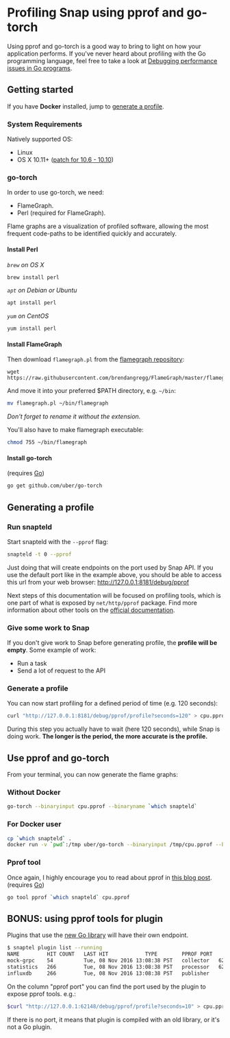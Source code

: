 # Profiling Snap using pprof and go-torch

Using pprof and go-torch is a good way to bring to light on how your application performs. If you've never heard about profiling with the Go programming language, feel free to take a look at [Debugging performance issues in Go programs](https://software.intel.com/en-us/blogs/2014/05/10/debugging-performance-issues-in-go-programs).

## Getting started
If you have **Docker** installed, jump to [generate a profile](#generating-a-profile).

### System Requirements
Natively supported OS:
- Linux
- OS X 10.11+ ([patch for 10.6 - 10.10](https://github.com/rsc/pprof_mac_fix))


### go-torch
In order to use go-torch, we need:
- FlameGraph.
- Perl (required for FlameGraph).


Flame graphs are a visualization of profiled software, allowing the most frequent code-paths to be identified quickly and accurately.

#### Install Perl
*`brew` on OS X* 
```bash
brew install perl
```
*`apt` on Debian or Ubuntu* 
```bash
apt install perl
```
*`yum` on CentOS* 
```bash
yum install perl
```

#### Install FlameGraph
Then download `flamegraph.pl` from the [flamegraph repository](https://github.com/brendangregg/FlameGraph):
```
wget https://raw.githubusercontent.com/brendangregg/FlameGraph/master/flamegraph.pl
```

And move it into your preferred $PATH directory, e.g. `~/bin`:
```bash
mv flamegraph.pl ~/bin/flamegraph
```
*Don't forget to rename it without the extension.*

You'll also have to make flamegraph executable:
```bash
chmod 755 ~/bin/flamegraph
```

#### Install go-torch
(requires [Go](https://golang.org/doc/install)) 
```bash
go get github.com/uber/go-torch
```

## Generating a profile
### Run snapteld
Start snapteld with the `--pprof` flag:
```bash
snapteld -t 0 --pprof
```

Just doing that will create endpoints on the port used by Snap API. If you use the default port like in the example above, you should be able to access this url from your web browser: http://127.0.0.1:8181/debug/pprof

Next steps of this documentation will be focused on profiling tools, which is one part of what is exposed by `net/http/pprof` package. Find more information about other tools on the [official documentation](https://golang.org/pkg/net/http/pprof/#pkg-overview).

### Give some work to Snap
If you don't give work to Snap before generating profile, the **profile will be empty**. Some example of work:
- Run a task
- Send a lot of request to the API

### Generate a profile
You can now start profiling for a defined period of time (e.g. 120 seconds):
```bash
curl "http://127.0.0.1:8181/debug/pprof/profile?seconds=120" > cpu.pprof
```

During this step you actually have to wait (here 120 seconds), while Snap is doing work. **The longer is the period, the more accurate is the profile.**

## Use pprof and go-torch
From your terminal, you can now generate the flame graphs:

### Without Docker
```bash
go-torch --binaryinput cpu.pprof --binaryname `which snapteld`
```

### For Docker user
```bash
cp `which snapteld` .
docker run -v `pwd`:/tmp uber/go-torch --binaryinput /tmp/cpu.pprof --binaryname /tmp/snapteld -p > torch.svg
```

### Pprof tool
Once again, I highly encourage you to read about pprof in [this blog post](https://software.intel.com/en-us/blogs/2014/05/10/debugging-performance-issues-in-go-programs).
(requires [Go](https://golang.org/doc/install)) 
```bash
go tool pprof `which snapteld` cpu.pprof
```

## BONUS: using pprof tools for plugin
Plugins that use the [new Go library](https://github.com/micruzz82/snap-plugin-lib-go/tree/master/v1/plugin) will have their own endpoint.
```bash
$ snaptel plugin list --running
NAME 		 HIT COUNT 	 LAST HIT 			 TYPE 		 PPROF PORT
mock-grpc 	 54 		 Tue, 08 Nov 2016 13:08:38 PST 	 collector 	 62143
statistics 	 266 		 Tue, 08 Nov 2016 13:08:38 PST 	 processor 	 62148
influxdb 	 266 		 Tue, 08 Nov 2016 13:08:38 PST 	 publisher
```

On the column "pprof port" you can find the port used by the plugin to expose pprof tools. e.g.:
```bash
$curl "http://127.0.0.1:62148/debug/pprof/profile?seconds=10" > cpu.pprof
```


If there is no port, it means that plugin is compiled with an old library, or it's not a Go plugin. 